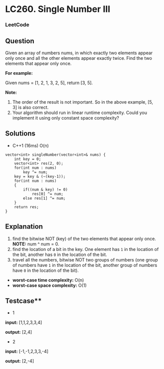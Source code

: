 # LC260. Single Number III

### LeetCode

## Question

Given an array of numbers nums, in which exactly two elements appear only once and all the other elements appear exactly twice. Find the two elements that appear only once.

**For example:**

Given nums = [1, 2, 1, 3, 2, 5], return [3, 5].

**Note:**

1. The order of the result is not important. So in the above example, [5, 3] is also correct.
2. Your algorithm should run in linear runtime complexity. Could you implement it using only constant space complexity?

## Solutions

* C++1 (16ms) O(n)
```
vector<int> singleNumber(vector<int>& nums) {
    int key = 0;
    vector<int> res(2, 0);
    for(int num : nums)
        key ^= num;
    key = key & (~(key-1));
    for(int num : nums)
    {
        if((num & key) != 0)
            res[0] ^= num;
        else res[1] ^= num;
    }
    return res;
}
```

## Explanation

1. find the bitwise NOT (key) of the two elements that appear only once. **NOTE:** num ^ num = 0.
2. find the location of a bit in the key. One element has `1` in the location of the bit, another has `0` in the location of the bit.
3. travel all the numbers, bitwise NOT two groups of numbers (one group of numbers have `1` in the location of the bit, another group of numbers have `0` in the location of the bit).

* **worst-case time complexity:** O(n)
* **worst-case space complexity:** O(1)

## Testcase**

* 1

**input:** [1,1,2,3,3,4]

**output:** [2,4]

* 2

**input:** [-1,-1,2,3,3,-4]

**output:** [2,-4]

